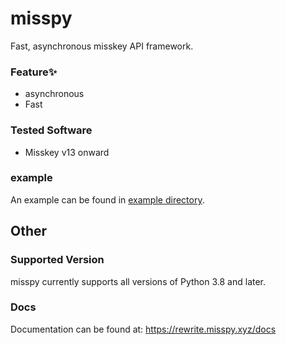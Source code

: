 # misspy
Fast, asynchronous misskey API framework.

### Feature✨
- asynchronous
- Fast

### Tested Software
- Misskey v13 onward

### example
An example can be found in [example directory](/example).

## Other

### Supported Version
misspy currently supports all versions of Python 3.8 and later.

### Docs
Documentation can be found at: https://rewrite.misspy.xyz/docs
